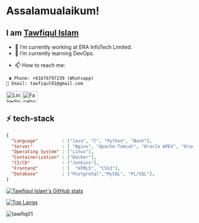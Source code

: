 


# Assalamualaikum! 

## I am <a href="#">Tawfiqul Islam</a>

- 🔭 I’m currently working at ERA InfoTech Limited.
- 🌱 I’m currently learning DevOps.

<!-- - 👯 I’m looking to collaborate on ...
- 🤔 I’m looking for help with ... 
- 💬 Ask me about ...
- 😄 Pronouns: ...
- ⚡ Fun fact: ...-->
- 📫 How to reach me:
<!-- <h3 align="left">Contact Info</h3> -->
     ☎ Phone: +01676797239 (Whatsapp)
    📨 Email: tawfiqul01@gmail.com
<p align="left">

<a href="https://www.linkedin.com/in/tawfiqulislam/" target="blank"><img align="center" src="https://raw.githubusercontent.com/rahuldkjain/github-profile-readme-generator/master/src/images/icons/Social/linked-in-alt.svg" alt="Linkedin" height="30" width="40" /></a>
<a href="https://www.facebook.com/tawfiqul.islam01/" target="blank"><img align="center" src="https://raw.githubusercontent.com/rahuldkjain/github-profile-readme-generator/master/src/images/icons/Social/facebook.svg" alt="Faceboot" height="30" width="40" /></a>
</p>

## ⚡ tech-stack
```json
{
  "Language"         : ["Java", "C", "Python", "Bash"],
  "Server"           : [ "Nginx", "Apache-Tomcat", "Oracle APEX", "Oracle ORDS"],
  "Operating System" : ["Linux"],
  "Containerization" : ["Docker"],
  "CI/CD"            : ["Jenkins"],
  "Frontend"         : [  "HTML5", "CSS3"],
  "Database"         : ["PostgreSql","MySQL", "PL/SQL"],
}
```

[![Tawfiqul Islam's GitHub stats](https://github-readme-stats.vercel.app/api?username=tawfiq01&show_icons=true&theme=onedark&count_private=true&findTotalCommits=true&hide=contribs)](https://github.com/tawfiq01/github-readme-stats)

[![Top Langs](https://github-readme-stats.vercel.app/api/top-langs/?username=tawfiq01&show_icons=true&theme=onedark&count_private=true&layout=compact&langs_count=10)](https://github.com/tawfiq01/github-readme-stats)

<p><img align="center" src="https://github-readme-streak-stats.herokuapp.com/?user=tawfiq01&theme=onedark" alt="tawfiq01" /></p>

